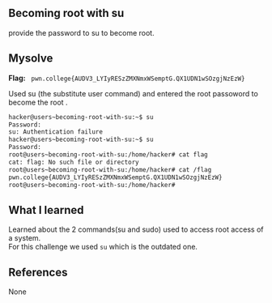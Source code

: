 ## Becoming root with su
 provide the password to su to become root.

 ## Mysolve
 **Flag:** ` pwn.college{AUDV3_LYIyRESzZMXNmxWSemptG.QX1UDN1wSOzgjNzEzW}` 

 Used su (the substitute user command) and entered the root passoword to become the root .

 ```bash
hacker@users~becoming-root-with-su:~$ su
Password: 
su: Authentication failure
hacker@users~becoming-root-with-su:~$ su
Password: 
root@users~becoming-root-with-su:/home/hacker# cat flag
cat: flag: No such file or directory
root@users~becoming-root-with-su:/home/hacker# cat /flag
pwn.college{AUDV3_LYIyRESzZMXNmxWSemptG.QX1UDN1wSOzgjNzEzW}
root@users~becoming-root-with-su:/home/hacker#
 ```

## What I learned
Learned about the 2 commands(su and sudo) used to access root access of a system.<br>
For this challenge we used `su` which is the outdated one. 

## References
None
